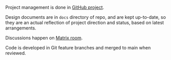 Project management is done in [GitHub project](https://github.com/orgs/JAMSplayer/projects/1).

Design documents are in `docs` directory of repo, and are kept up-to-date, so they are an actual reflection of project direction and status, based on latest arrangements.

Discussions happen on [Matrix room](https://app.element.io/#/room/!jcpBMeTNGJCpcegRsb:matrix.org).

Code is developed in Git feature branches and merged to main when reviewed.
